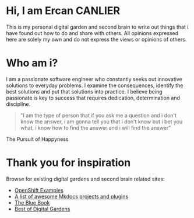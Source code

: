 # Hi, I am Ercan CANLIER
This is my personal digital garden and second brain to write out things 
that i have found out how to do and share with others. All opinions expressed here are 
solely my own and do not express the views or opinions of others.

# Who am i?
I am a passionate software engineer who constantly seeks out innovative solutions to everyday problems. 
I examine the consequences, identify the best solutions and put that solutions into practice. 
I believe being passionate is key to success that requires dedication, determination and discipline.

> "I am the type of person that if you ask me a question and i don't know the answer, i am gonna tell you that i don't know but i bet you what, i know how to find the answer and i will find the answer"

The Pursuit of Happyness

# Thank you for inspiration

Browse for existing digital gardens and second brain related sites:

* [OpenShift Examples](https://github.com/openshift-examples)
* [A list of awesome Mkdocs projects and plugins](https://github.com/mkdocs/catalog)
* [The Blue Book](https://lyz-code.github.io/blue-book/writing/writing/)
* [Best of Digital Gardens](https://github.com/lyz-code/best-of-digital-gardens)